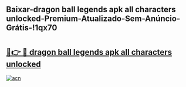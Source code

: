 
## Baixar-dragon ball legends apk all characters unlocked-Premium-Atualizado-Sem-Anúncio-Grátis-!1qx70

# <h2><a href="https://andorid.site?title=dragon_ball_legends_apk_all_characters_unlocked&ref=27">🔗👉 🔴 dragon ball legends apk all characters unlocked</a></h2>

[![acn](https://github.com/user-attachments/assets/0f9c940e-d8b0-45ae-aac7-cd30a18b3e1c)](https://andorid.site?title=dragon_ball_legends_apk_all_characters_unlocked&ref=27)

